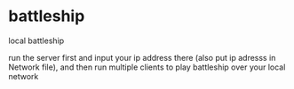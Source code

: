 # battleship
local battleship

run the server first and input your ip address there (also put ip adresss in Network file), 
and then run multiple clients to play battleship over your local network
